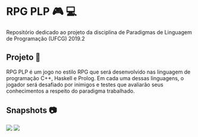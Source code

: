 # RPG PLP  :video_game: :computer:

Repositório dedicado ao  projeto da disciplina de Paradigmas de Linguagem de Programação (UFCG) 2019.2

## Projeto  :bookmark_tabs:
RPG PLP é um jogo no estilo RPG  que será desenvolvido nas linguagem de programação C++, Haskell e Prolog. Em cada uma dessas linguagens, o jogador será desafiado por inimigos e testes que avaliarão seus conhecimentos a respeito do paradigma trabalhado.   
## Snapshots :camera:

<img src="https://user-images.githubusercontent.com/17733053/64845370-624b3f80-d5e0-11e9-8e55-bed2ff9e5b0f.png">
<img src="https://user-images.githubusercontent.com/17733053/64845594-fa492900-d5e0-11e9-9e23-fcc646634b71.png">






